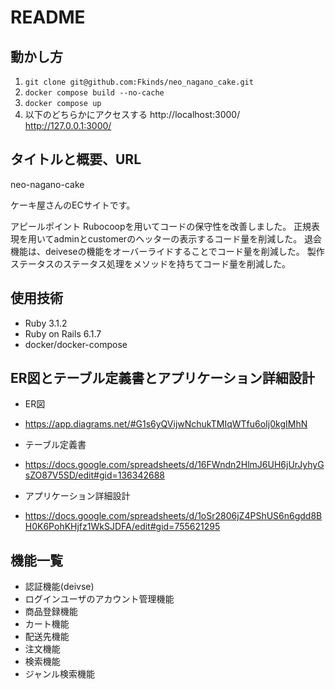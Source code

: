 # README

## 動かし方
1. ```git clone git@github.com:Fkinds/neo_nagano_cake.git```
2. ```docker compose build --no-cache```
3. ```docker compose up```
4. 以下のどちらかにアクセスする
    http://localhost:3000/
    http://127.0.0.1:3000/

## タイトルと概要、URL
neo-nagano-cake

ケーキ屋さんのECサイトです。

アピールポイント
Rubocoopを用いてコードの保守性を改善しました。
正規表現を用いてadminとcustomerのヘッターの表示するコード量を削減した。
退会機能は、deiveseの機能をオーバーライドすることでコード量を削減した。
製作ステータスのステータス処理をメソッドを持ちてコード量を削減した。

## 使用技術
- Ruby 3.1.2
- Ruby on Rails 6.1.7
- docker/docker-compose

## ER図とテーブル定義書とアプリケーション詳細設計
- ER図
 - https://app.diagrams.net/#G1s6yQVijwNchukTMIqWTfu6oIj0kgIMhN

- テーブル定義書
 - https://docs.google.com/spreadsheets/d/16FWndn2HlmJ6UH6jUrJyhyGsZO87V5SD/edit#gid=136342688

- アプリケーション詳細設計
 - https://docs.google.com/spreadsheets/d/1oSr2806jZ4PShUS6n6gdd8BH0K6PohKHjfz1WkSJDFA/edit#gid=755621295

## 機能一覧
- 認証機能(deivse)
- ログインユーザのアカウント管理機能
- 商品登録機能
- カート機能
- 配送先機能
- 注文機能
- 検索機能
- ジャンル検索機能

